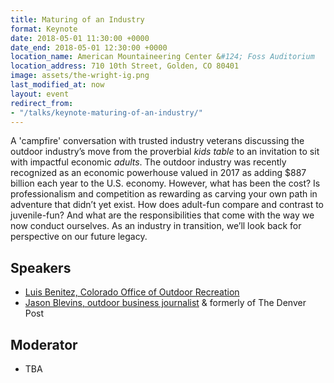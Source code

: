 ```yaml
---
title: Maturing of an Industry
format: Keynote
date: 2018-05-01 11:30:00 +0000
date_end: 2018-05-01 12:30:00 +0000
location_name: American Mountaineering Center &#124; Foss Auditorium
location_address: 710 10th Street, Golden, CO 80401
image: assets/the-wright-ig.png
last_modified_at: now
layout: event
redirect_from:
- "/talks/keynote-maturing-of-an-industry/"
---
```

A 'campfire' conversation with trusted industry veterans discussing the outdoor industry’s move from the proverbial _kids table_ to an invitation to sit with impactful economic _adults_. The outdoor industry was recently recognized as an economic powerhouse valued in 2017 as adding $887 billion each year to the U.S. economy. However, what has been the cost? Is professionalism and competition as rewarding as carving your own path in adventure that didn’t yet exist. How does adult-fun compare and contrast to juvenile-fun? And what are the responsibilities that come with the way we now conduct ourselves. As an industry in transition, we’ll look back for perspective on our future legacy.

## Speakers

* [Luis Benitez, Colorado Office of Outdoor Recreation](https://choosecolorado.com/programs-initiatives/outdoor-recreation-industry-office/)
* [Jason Blevins, outdoor business journalist](https://twitter.com/jasonblevins?lang=en) & formerly of The Denver Post

## Moderator

* TBA